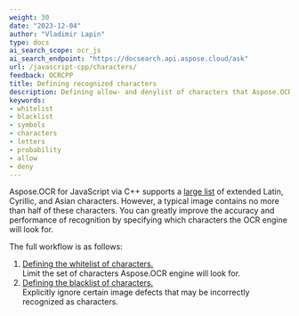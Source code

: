```yaml
---
weight: 30
date: "2023-12-04"
author: "Vladimir Lapin"
type: docs
ai_search_scope: ocr_js
ai_search_endpoint: "https://docsearch.api.aspose.cloud/ask"
url: /javascript-cpp/characters/
feedback: OCRCPP
title: Defining recognized characters
description: Defining allow- and denylist of characters that Aspose.OCR looks for.
keywords:
- whitelist
- blacklist
- symbols
- characters
- letters
- probability
- allow
- deny
---
```


Aspose.OCR for JavaScript via C++ supports a [large list](/ocr/javascript-cpp/recognition-languages/) of extended Latin, Cyrillic, and Asian characters. However, a typical image contains no more than half of these characters. You can greatly improve the accuracy and performance of recognition by specifying which characters the OCR engine will look for.

The full workflow is as follows:

1. [Defining the whitelist of characters.](/ocr/javascript-cpp/characters-whitelist/)  
   Limit the set of characters Aspose.OCR engine will look for.
2. [Defining the blacklist of characters.](/ocr/javascript-cpp/characters-blacklist/)  
   Explicitly ignore certain image defects that may be incorrectly recognized as characters.
